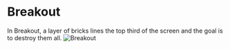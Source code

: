 # Breakout
In Breakout, a layer of bricks lines the top third of the screen and the goal is to destroy them all.
![Breakout](splash.png)
